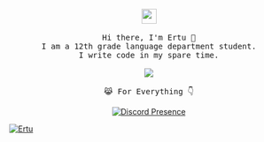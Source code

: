 <p align="center">
  <img src="https://user-images.githubusercontent.com/5679180/79618120-0daffb80-80be-11ea-819e-d2b0fa904d07.gif" width="27px">
 <br><br>
  <samp>
    Hi there, I'm Ertu 👋<br>
    I am a 12th grade language department student.<br>
    I write code in my spare time.<br>
    <br><img src="https://count.getloli.com/get/@:vante-xyz?theme=asoul">
    <br><br>😹 For Everything 👇</a>
  </samp>
</p>
<p align="center">
  <a href="https://discord.com/users/136619876407050240" target="_blank"><img src="https://lanyard.cnrad.dev/api/136619876407050240?hideActivity=true" alt="Discord Presence" style="max-width: 100%;"></a>
</p>
<a href="https://ertu.xyz" target="_blank"><img src="https://img001.prntscr.com/file/img001/q2On9ws_RTe6fWuhwFtgmA.png" alt="Ertu" style="max-width: 100%;"></a>
